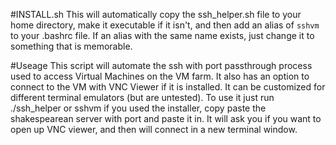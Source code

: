 #INSTALL.sh
This will automatically copy the ssh_helper.sh file to your home directory, make it executable if it isn't, and then add an alias of ```sshvm``` to your .bashrc file. If an alias with the same name exists, just change it to something that is memorable.



#Useage
This script will automate the ssh with port passthrough process used to access Virtual Machines on the VM farm. It also has an option to connect to the VM with VNC Viewer if it is installed. It can be customized for different terminal emulators (but are untested). To use it just run ./ssh_helper or sshvm if you used the installer, copy paste the shakespearean server with port and paste it in. It will ask you if you want to open up VNC viewer, and then will connect in a new terminal window.
